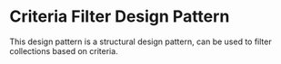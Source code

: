 Criteria Filter Design Pattern
==============================

This design pattern is a structural design pattern, can be used to filter collections based on criteria.